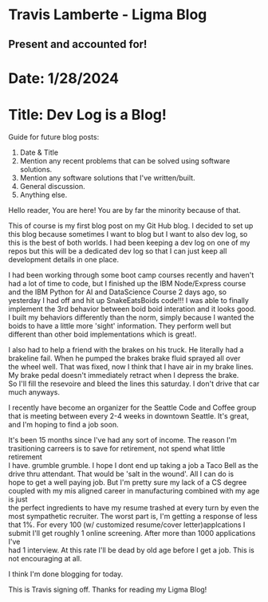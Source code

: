 # Travis Lamberte - Ligma Blog

## Present and accounted for!

# Date: 1/28/2024

# Title: Dev Log is a Blog!

Guide for future blog posts:

1.  Date & Title
2.  Mention any recent problems that can be solved using software solutions.
3.  Mention any software solutions that I've written/built.
4.  General discussion.
5.  Anything else.

Hello reader, You are here! You are by far the minority because of that.

This of course is my first blog post on my Git Hub blog. I decided to set up this blog because sometimes I want to blog but I want to also dev log,
so this is the best of both worlds. I had been keeping a dev log on one of my repos but this will be a dedicated dev log so that I can just keep all development details in one place.

I had been working through some boot camp courses recently and haven't had a lot of time to code, but I finished up the IBM Node/Express course and the IBM Python for AI and DataScience Course 2 days ago, so yesterday I had off and hit up SnakeEatsBoids code!!! I was able to finally implement the 3rd behavior between boid boid interation and it looks good. I built my behaviors differently than the norm, simply because I wanted the boids to have a little more 'sight' information. They perform well but different than other boid implementations which is great!.

I also had to help a friend with the brakes on his truck. He literally had a brakeline fail. When he pumped the brakes brake fluid sprayed all over  
the wheel well. That was fixed, now I think that I have air in my brake lines. My brake pedal doesn't immediately retract when I depress the brake.  
So I'll fill the resevoire and bleed the lines this saturday. I don't drive that car much anyways.

I recently have become an organizer for the Seattle Code and Coffee group that is meeting between every 2-4 weeks in downtown Seattle. It's great,  
and I'm hoping to find a job soon.

It's been 15 months since I've had any sort of income. The reason I'm trasitioning carreers is to save for retirement, not spend what little retirement  
I have. grumble grumble. I hope I dont end up taking a job a Taco Bell as the drive thru attendant. That would be 'salt in the wound'. All I can do is  
hope to get a well paying job. But I'm pretty sure my lack of a CS degree coupled with my mis aligned career in manufacturing combined with my age is just  
the perfect ingredients to have my resume trashed at every turn by even the most sympathetic recruiter. The worst part is, I'm getting a response of less  
that 1%. For every 100 (w/ customized resume/cover letter)applcations I submit I'll get roughly 1 online screening. After more than 1000 applications I've  
had 1 interview. At this rate I'll be dead by old age before I get a job. This is not encouraging at all.

I think I'm done blogging for today.

This is Travis signing off. Thanks for reading my Ligma Blog!
